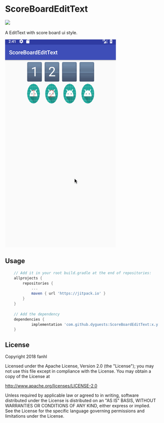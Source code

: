 # ScoreBoardEditText

[![](https://jitpack.io/v/dyguests/ScoreBoardEditText.svg)](https://jitpack.io/#dyguests/ScoreBoardEditText)

A EditText with score board ui style.

![](./graphices/cap1.gif)

## Usage

```gradle
	// Add it in your root build.gradle at the end of repositories:
	allprojects {
		repositories {
			...
			maven { url 'https://jitpack.io' }
		}
	}

	// Add the dependency
	dependencies {
	        implementation 'com.github.dyguests:ScoreBoardEditText:x.y.z'
	}
```

## License

Copyright 2018 fanhl

Licensed under the Apache License, Version 2.0 (the "License"); you may not use this file except in compliance with the License. You may obtain a copy of the License at

http://www.apache.org/licenses/LICENSE-2.0

Unless required by applicable law or agreed to in writing, software distributed under the License is distributed on an "AS IS" BASIS, WITHOUT WARRANTIES OR CONDITIONS OF ANY KIND, either express or implied. See the License for the specific language governing permissions and limitations under the License.